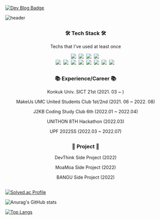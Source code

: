 [![Dev Blog Badge](http://img.shields.io/badge/-Dev_Blog-black?style=flat&logo=Vimeo&logoColor=white)](https://kminu.tistory.com/)

![header](https://capsule-render.vercel.app/api?type=waving&color=auto&height=220&section=header&text=Minu%20Kim&fontSize=60&animation=fadeIn&fontAlignY=38&descAlignY=51&descAlign=62)

## <h3 align="center">🛠 Tech Stack 🛠</h3>
<p align="center"> Techs that I've used at least once </p>

<p align="center">
 <img src="https://img.shields.io/badge/Spring-6DB33F?style=flat-square&logo=Spring&logoColor=white"/></a>&nbsp 
 <img src="https://img.shields.io/badge/SpringBoot-6DB33F?style=flat-square&logo=Spring Boot&logoColor=white"/></a>&nbsp 
 <img src="https://img.shields.io/badge/SpringSecurity-6DB33F?style=flat-square&logo=Spring Security&logoColor=white"/></a>&nbsp 
 <img src="https://img.shields.io/badge/Hibernate-59666C?style=flat-square&logo=Hibernate&logoColor=white"/></a>&nbsp 
 <br>
 <img src="https://img.shields.io/badge/Amazon RDS-527FFF?style=flat-square&logo=Spring Security&logoColor=white"/></a>&nbsp
 <img src="https://img.shields.io/badge/Amazon S3-569A31?style=flat-square&logo=Amazon S3&logoColor=white"/></a>&nbsp
 <img src="https://img.shields.io/badge/Mysql-E6B91E?style=flat-square&logo=MySql&logoColor=white"/></a>&nbsp 
 <img src="https://img.shields.io/badge/aws-333664?style=flat-square&logo=amazon-aws&logoColor=white"/></a>&nbsp 
 <img src="https://img.shields.io/badge/Java-007396?style=flat-square&logo=Java&logoColor=white"/></a>&nbsp 
 <img src="https://img.shields.io/badge/C++-00599C?style=flat-square&logo=C%2B%2B&logoColor=white"/></a>&nbsp 
 <img src="https://img.shields.io/badge/Docker-2496ED?style=flat-square&logo=Docker&logoColor=white"/></a>&nbsp 
 <img src="https://img.shields.io/badge/GitHub Actions-2088FF?style=flat-square&logo=GitHub Actions&logoColor=white"/></a>&nbsp 
</p>

## <h3 align="center">📚 Experience/Career 📚</h3>
<p align="center"> Konkuk Univ. SICT 21st (2021. 03 ~ )
<p align="center"> MakeUs UMC United Students Club 1st/2nd (2021. 06 ~ 2022. 08)
<p align="center"> J2KB Coding Study Club 6th (2022.01 ~ 2022.04)
<p align="center"> UNITHON 8TH Hackathon (2022.03)
<p align="center"> UPF 2022SS (2022.03 ~ 2022.07)

## <h3 align="center">👋 Project 👋</h3>
<p align="center"> DevThink Side Project (2022)
<p align="center"> MoaMoa Side Project (2022)
<p align="center"> BANGU Side Project (2022)

## 
[![Solved.ac Profile](http://mazassumnida.wtf/api/v2/generate_badge?boj=kmw10693)](https://solved.ac/kmw10693/)<br/>


![Anurag's GitHub stats](https://github-readme-stats.vercel.app/api?username=kmw10693&show_icons=true&theme=default)<br/>


[![Top Langs](https://github-readme-stats.vercel.app/api/top-langs/?username=kmw10693&layout=compact)](https://github.com/anuraghazra/github-readme-stats)



